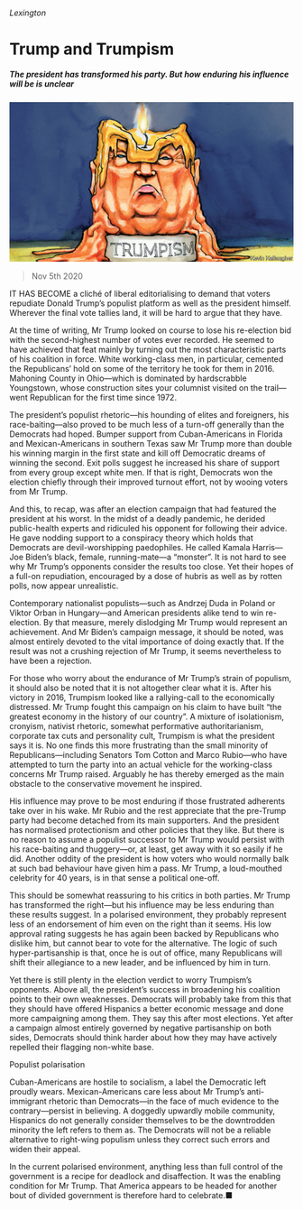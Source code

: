 ###### Lexington

# Trump and Trumpism 

##### The president has transformed his party. But how enduring his influence will be is unclear 

![image](images/20201107_USD000_0.jpg) 

> Nov 5th 2020 

IT HAS BECOME a cliché of liberal editorialising to demand that voters repudiate Donald Trump’s populist platform as well as the president himself. Wherever the final vote tallies land, it will be hard to argue that they have.

At the time of writing, Mr Trump looked on course to lose his re-election bid with the second-highest number of votes ever recorded. He seemed to have achieved that feat mainly by turning out the most characteristic parts of his coalition in force. White working-class men, in particular, cemented the Republicans’ hold on some of the territory he took for them in 2016. Mahoning County in Ohio—which is dominated by hardscrabble Youngstown, whose construction sites your columnist visited on the trail—went Republican for the first time since 1972.


The president’s populist rhetoric—his hounding of elites and foreigners, his race-baiting—also proved to be much less of a turn-off generally than the Democrats had hoped. Bumper support from Cuban-Americans in Florida and Mexican-Americans in southern Texas saw Mr Trump more than double his winning margin in the first state and kill off Democratic dreams of winning the second. Exit polls suggest he increased his share of support from every group except white men. If that is right, Democrats won the election chiefly through their improved turnout effort, not by wooing voters from Mr Trump.

And this, to recap, was after an election campaign that had featured the president at his worst. In the midst of a deadly pandemic, he derided public-health experts and ridiculed his opponent for following their advice. He gave nodding support to a conspiracy theory which holds that Democrats are devil-worshipping paedophiles. He called Kamala Harris—Joe Biden’s black, female, running-mate—a “monster”. It is not hard to see why Mr Trump’s opponents consider the results too close. Yet their hopes of a full-on repudiation, encouraged by a dose of hubris as well as by rotten polls, now appear unrealistic.

Contemporary nationalist populists—such as Andrzej Duda in Poland or Viktor Orban in Hungary—and American presidents alike tend to win re-election. By that measure, merely dislodging Mr Trump would represent an achievement. And Mr Biden’s campaign message, it should be noted, was almost entirely devoted to the vital importance of doing exactly that. If the result was not a crushing rejection of Mr Trump, it seems nevertheless to have been a rejection.

For those who worry about the endurance of Mr Trump’s strain of populism, it should also be noted that it is not altogether clear what it is. After his victory in 2016, Trumpism looked like a rallying-call to the economically distressed. Mr Trump fought this campaign on his claim to have built “the greatest economy in the history of our country”. A mixture of isolationism, cronyism, nativist rhetoric, somewhat performative authoritarianism, corporate tax cuts and personality cult, Trumpism is what the president says it is. No one finds this more frustrating than the small minority of Republicans—including Senators Tom Cotton and Marco Rubio—who have attempted to turn the party into an actual vehicle for the working-class concerns Mr Trump raised. Arguably he has thereby emerged as the main obstacle to the conservative movement he inspired.

His influence may prove to be most enduring if those frustrated adherents take over in his wake. Mr Rubio and the rest appreciate that the pre-Trump party had become detached from its main supporters. And the president has normalised protectionism and other policies that they like. But there is no reason to assume a populist successor to Mr Trump would persist with his race-baiting and thuggery—or, at least, get away with it so easily if he did. Another oddity of the president is how voters who would normally balk at such bad behaviour have given him a pass. Mr Trump, a loud-mouthed celebrity for 40 years, is in that sense a political one-off.

This should be somewhat reassuring to his critics in both parties. Mr Trump has transformed the right—but his influence may be less enduring than these results suggest. In a polarised environment, they probably represent less of an endorsement of him even on the right than it seems. His low approval rating suggests he has again been backed by Republicans who dislike him, but cannot bear to vote for the alternative. The logic of such hyper-partisanship is that, once he is out of office, many Republicans will shift their allegiance to a new leader, and be influenced by him in turn.

Yet there is still plenty in the election verdict to worry Trumpism’s opponents. Above all, the president’s success in broadening his coalition points to their own weaknesses. Democrats will probably take from this that they should have offered Hispanics a better economic message and done more campaigning among them. They say this after most elections. Yet after a campaign almost entirely governed by negative partisanship on both sides, Democrats should think harder about how they may have actively repelled their flagging non-white base.

Populist polarisation

Cuban-Americans are hostile to socialism, a label the Democratic left proudly wears. Mexican-Americans care less about Mr Trump’s anti-immigrant rhetoric than Democrats—in the face of much evidence to the contrary—persist in believing. A doggedly upwardly mobile community, Hispanics do not generally consider themselves to be the downtrodden minority the left refers to them as. The Democrats will not be a reliable alternative to right-wing populism unless they correct such errors and widen their appeal.

In the current polarised environment, anything less than full control of the government is a recipe for deadlock and disaffection. It was the enabling condition for Mr Trump. That America appears to be headed for another bout of divided government is therefore hard to celebrate.■

